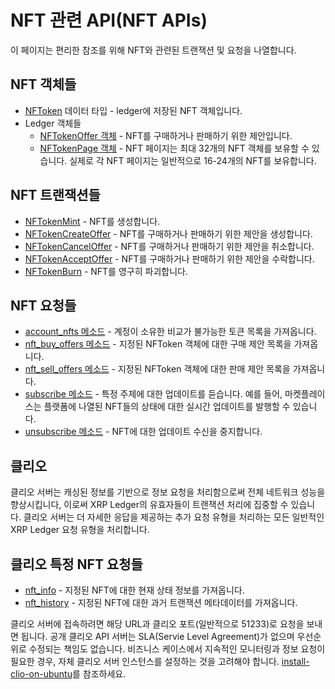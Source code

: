 # NFT 관련 API(NFT APIs)

이 페이지는 편리한 참조를 위해 NFT와 관련된 트랜잭션 및 요청을 나열합니다.

## NFT 객체들&#x20;

* [NFToken](../../../references/xrp-ledger/basic-data-types/nftoken.md) 데이터 타입 - ledger에 저장된 NFT 객체입니다.&#x20;
* Ledger 객체들&#x20;
  * [NFTokenOffer 객체](../../../references/xrp-ledger/ledger-ledger-data-formats/ledger/nftokenoffer.md) - NFT를 구매하거나 판매하기 위한 제안입니다.
  * [NFTokenPage 객체](../../../references/xrp-ledger/ledger-ledger-data-formats/ledger/nftokenpage.md) - NFT 페이지는 최대 32개의 NFT 객체를 보유할 수 있습니다. 실제로 각 NFT 페이지는 일반적으로 16-24개의 NFT를 보유합니다.&#x20;

## NFT 트랜잭션들&#x20;

* [NFTokenMint](../../../references/xrp-ledger/undefined/undefined-1/nftokenmint.md) - NFT를 생성합니다.
* [NFTokenCreateOffer](../../../references/xrp-ledger/undefined/undefined-1/nftokencreateoffer.md) - NFT를 구매하거나 판매하기 위한 제안을 생성합니다.
* [NFTokenCancelOffer](../../../references/xrp-ledger/undefined/undefined-1/nftokencanceloffer.md) - NFT를 구매하거나 판매하기 위한 제안을 취소합니다.
* [NFTokenAcceptOffer](../../../references/xrp-ledger/undefined/undefined-1/nftokenacceptoffer.md) - NFT를 구매하거나 판매하기 위한 제안을 수락합니다.
* [NFTokenBurn](../../../references/xrp-ledger/undefined/undefined-1/nftokenburn.md) - NFT를 영구히 파괴합니다.

## NFT 요청들&#x20;

* [account\_nfts 메소드](../../../references/http-websocket-apis/api-1/undefined/account\_nfts.md) - 계정이 소유한 비교가 불가능한 토큰 목록을 가져옵니다.&#x20;
* [nft\_buy\_offers 메소드](../../../references/http-websocket-apis/api-1/undefined-2/nft\_buy\_offers.md) - 지정된 NFToken 객체에 대한 구매 제안 목록을 가져옵니다.&#x20;
* [nft\_sell\_offers 메소드](../../../references/http-websocket-apis/api-1/undefined-2/nft\_sell\_offers.md) - 지정된 NFToken 객체에 대한 판매 제안 목록을 가져옵니다.&#x20;
* [subscribe 메소드](../../../references/http-websocket-apis/api-1/undefined-4/undefined.md) - 특정 주제에 대한 업데이트를 듣습니다. 예를 들어, 마켓플레이스는 플랫폼에 나열된 NFT들의 상태에 대한 실시간 업데이트를 발행할 수 있습니다.&#x20;
* [unsubscribe 메소드](../../../references/http-websocket-apis/api-1/undefined-4/undefined-1.md) - NFT에 대한 업데이트 수신을 중지합니다.&#x20;

## 클리오

클리오 서버는 캐싱된 정보를 기반으로 정보 요청을 처리함으로써 전체 네트워크 성능을 향상시킵니다, 이로써 XRP Ledger의 유효자들이 트랜잭션 처리에 집중할 수 있습니다. 클리오 서버는 더 자세한 응답을 제공하는 추가 요청 유형을 처리하는 모든 일반적인 XRP Ledger 요청 유형을 처리합니다.

## 클리오 특정 NFT 요청들&#x20;

* [nft\_info](../../../references/http-websocket-apis/api-1/undefined-5/nft\_info.md) - 지정된 NFT에 대한 현재 상태 정보를 가져옵니다.
* [nft\_history](../../../references/http-websocket-apis/api-1/undefined-5/nft\_history.md) - 지정된 NFT에 대한 과거 트랜잭션 메타데이터를 가져옵니다.&#x20;

클리오 서버에 접속하려면 해당 URL과 클리오 포트(일반적으로 51233)로 요청을 보내면 됩니다. 공개 클리오 API 서버는 SLA(Servie Level Agreement)가 없으며 우선순위로 수정되는 책임도 없습니다. 비즈니스 케이스에서 지속적인 모니터링과 정보 요청이 필요한 경우, 자체 클리오 서버 인스턴스를 설정하는 것을 고려해야 합니다. [install-clio-on-ubuntu](../../../tutorials/undefined-3/undefined.md)를 참조하세요.
